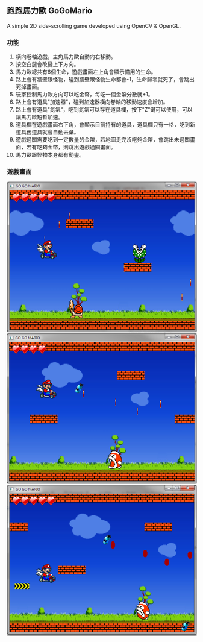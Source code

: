 ## 跑跑馬力歐 GoGoMario
A simple 2D side-scrolling game developed using OpenCV & OpenGL.

### 功能
1. 橫向卷軸遊戲，主角馬力歐自動向右移動。
2. 按空白鍵會改變上下方向。
3. 馬力歐總共有6個生命，遊戲畫面左上角會顯示備用的生命。
4. 路上會有牆壁跟怪物，碰到牆壁跟怪物生命都會-1，生命歸零就死了，會跳出死掉畫面。
5. 玩家控制馬力歐方向可以吃金幣，每吃一個金幣分數就+1。
6. 路上會有道具"加速器"，碰到加速器橫向卷軸的移動速度會增加。
7. 路上會有道具"氮氣"，吃到氮氣可以存在道具欄，按下"Z"鍵可以使用，可以讓馬力歐短暫加速。
8. 道具欄在遊戲畫面右下角，會顯示目前持有的道具，道具欄只有一格，吃到新道具舊道具就會自動丟棄。
9. 遊戲過關需要吃到一定數量的金幣，若地圖走完沒吃夠金幣，會跳出未過關畫面，若有吃夠金幣，則跳出遊戲過關畫面。
10. 馬力歐跟怪物本身都有動畫。

### 遊戲畫面

![game](game.png "game")
![game2](game2.png "game2")
![game3](game3.png "game3")
